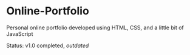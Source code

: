 # Online-Portfolio
Personal online portfolio developed using HTML, CSS, and a little bit of JavaScript

Status: v1.0 completed, *outdated*
